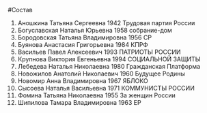 #Состав
1. Аношкина Татьяна Сергеевна 1942 Трудовая партия России
2. Богуславская Наталья Юрьевна 1958 собрание-дом
3. Бородовская Татьяна Владимировна 1956 СР
4. Буянова Анастасия Григорьевна 1984 КПРФ
5. Васильев Павел Алексеевич 1993 ПАТРИОТЫ РОССИИ
6. Крупнова Виктория Евгеньевна 1994 СОЦИАЛЬНОЙ ЗАЩИТЫ
7. Лебедева Наталья Николаевна 1980 Гражданская Платформа
8. Новожилов Анатолий Николаевич 1960 Будущее Родины
9. Новомир Анна Владимировна 1967 ЯБЛОКО
10. Сысоева Наталья Васильевна 1971 КОММУНИСТЫ РОССИИ
11. Фомина Татьяна Николаевна 1955 За женщин России
12. Шипилова Тамара Владимировна 1963 ЕР
